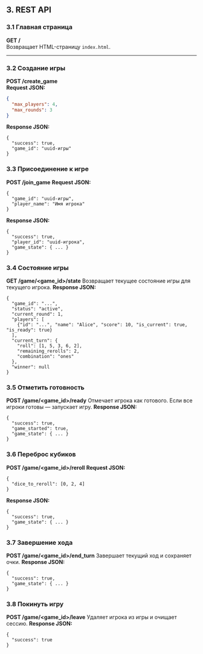## 3. REST API

### 3.1 Главная страница
**GET /**  
Возвращает HTML-страницу `index.html`.

---

### 3.2 Создание игры
**POST /create_game**  
**Request JSON:**  
```json
{
  "max_players": 4,
  "max_rounds": 3
}
```
**Response JSON:**
```
{
  "success": true,
  "game_id": "uuid-игры"
}
```
### 3.3 Присоединение к игре

**POST /join_game**
**Request JSON:**
```
{
  "game_id": "uuid-игры",
  "player_name": "Имя игрока"
}
```

**Response JSON:**
```
{
  "success": true,
  "player_id": "uuid-игрока",
  "game_state": { ... }
}
```
### 3.4 Состояние игры

**GET /game/<game_id>/state**
Возвращает текущее состояние игры для текущего игрока.
**Response JSON:**
```
{
  "game_id": "...",
  "status": "active",
  "current_round": 1,
  "players": [
    {"id": "...", "name": "Alice", "score": 10, "is_current": true, "is_ready": true}
  ],
  "current_turn": {
    "roll": [1, 5, 3, 6, 2],
    "remaining_rerolls": 2,
    "combination": "ones"
  },
  "winner": null
}
```
### 3.5 Отметить готовность

**POST /game/<game_id>/ready**
Отмечает игрока как готового. Если все игроки готовы — запускает игру.
**Response JSON:**
```
{
  "success": true,
  "game_started": true,
  "game_state": { ... }
}
```
### 3.6 Переброс кубиков

**POST /game/<game_id>/reroll**
**Request JSON:**
```
{
  "dice_to_reroll": [0, 2, 4]
}
```

**Response JSON:**
```
{
  "success": true,
  "game_state": { ... }
}
```
### 3.7 Завершение хода

**POST /game/<game_id>/end_turn**
Завершает текущий ход и сохраняет очки.
**Response JSON:**
```
{
  "success": true,
  "game_state": { ... }
}
```
### 3.8 Покинуть игру

**POST /game/<game_id>/leave**
Удаляет игрока из игры и очищает сессию.
**Response JSON:**
```
{
  "success": true
}
```